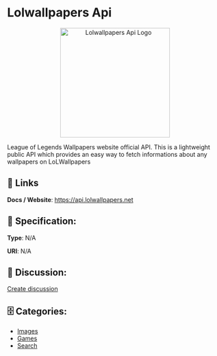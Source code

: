 # Lolwallpapers Api
<p align="center">
    <img width="256" src="https://raw.githubusercontent.com/apis-list/apis-list/main/apis/lolwallpapers-api/logo_256x256.png" alt="Lolwallpapers Api Logo"/>
</p>

League of Legends Wallpapers website official API. This is a lightweight public API which provides an easy way to fetch informations about any wallpapers on LoLWallpapers

##  🔗 Links
**Docs / Website**: https://api.lolwallpapers.net

## 🧬 Specification:
**Type**: N/A

**URI**: N/A

## 💬 Discussion:
[Create discussion](https://github.com/apis-list/apis-list/discussions/new)

## 🗄️ Categories:
- [Images](https://github.com/apis-list/apis-list#images)
- [Games](https://github.com/apis-list/apis-list#games)
- [Search](https://github.com/apis-list/apis-list#search)



